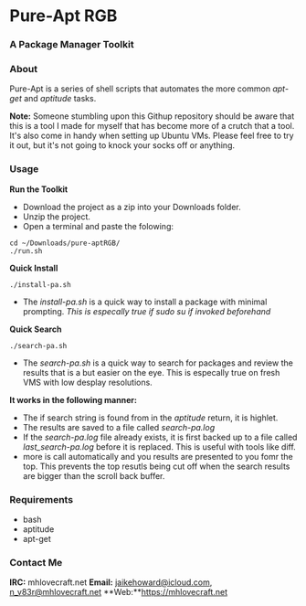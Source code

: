 Pure-Apt RGB
============

### A Package Manager Toolkit

### About
Pure-Apt is a series of shell scripts that automates the more common *apt-get* and *aptitude* tasks.

**Note:** Someone stumbling upon this Githup repository should be aware that this is a tool I made for myself that has become more of a crutch that a tool.  It's also come in handy when setting up Ubuntu VMs.  Please feel free to try it out, but it's not going to knock your socks off or anything.

### Usage
**Run the Toolkit**
- Download the project as a zip into your Downloads folder.
- Unzip the project.
- Open a terminal and paste the folowing:
```
cd ~/Downloads/pure-aptRGB/
./run.sh
```
**Quick Install**
```
./install-pa.sh
```
- The *install-pa.sh* is a quick way to install a package with minimal prompting.  *This is especally true if sudo su if invoked beforehand*

**Quick Search**
```
./search-pa.sh
```

- The *search-pa.sh* is a quick way to search for packages and review the results that is a but easier on the eye. This is especally true on fresh VMS with low desplay resolutions.

**It works in the following manner:**

- The if search string is found from in the *aptitude* return, it is highlet.
- The results are saved to a file called *search-pa.log*
- If the *search-pa.log* file already exists, it is first backed up to a file called *last_search-pa.log* before it is replaced.  This is useful with tools like diff.
- more is call automatically and you results are presented to you fomr the top.  This prevents the top resutls being cut off when the search results are bigger than the scroll back buffer.

### Requirements
- bash
- aptitude
- apt-get

### Contact Me
**IRC:** mhlovecraft.net
**Email:** jaikehoward@icloud.com, n_v83r@mhlovecraft.net
**Web:**https://mhlovecraft.net

